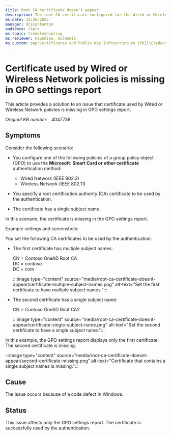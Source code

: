 ```yaml
---
title: Root CA certificate doesn't appear
description: The root CA certificate configured for the Wired or Wireless Network policies does not appear in the GPO settings report if its subject contains only one name.
ms.date: 12/26/2023
manager: dcscontentpm
audience: itpro
ms.topic: troubleshooting
ms.reviewer: kaushika, milanmil
ms.custom: sap:Certificates and Public Key Infrastructure (PKI)\Credential Roaming and Certificate-based authentication, csstroubleshoot
---
```

# Certificate used by Wired or Wireless Network policies is missing in GPO settings report

This article provides a solution to an issue that certificate used by Wired or Wireless Network policies is missing in GPO settings report.

_Original KB number:_ &nbsp; 4047738

## Symptoms

Consider the following scenario:

- You configure one of the following policies of a group policy object (GPO) to use the **Microsoft: Smart Card or other certificate** authentication method:

  - Wired Network (IEEE 802.3)
  - Wireless Network (IEEE 802.11)
- You specify a root certification authority (CA) certificate to be used by the authentication.
- The certificate has a single subject name.

In this scenario, the certificate is missing in the GPO settings report.

Example settings and screenshots:

You set the following CA certificates to be used by the authentication:

- The first certificate has multiple subject names:

    CN = Contoso OneAD Root CA  
    DC = contoso  
    DC = com  

    :::image type="content" source="media/root-ca-certificate-doesnt-appear/certificate-multiple-subject-names.png" alt-text="Set the first certificate to have multiple subject names.":::

- The second certificate has a single subject name:

    CN = Contoso OneAD Root CA2

    :::image type="content" source="media/root-ca-certificate-doesnt-appear/certificate-single-subject-name.png" alt-text="Set the second certificate to have a single subject name.":::

In this example, the GPO settings report displays only the first certificate. The second certificate is missing.

:::image type="content" source="media/root-ca-certificate-doesnt-appear/second-certificate-missing.png" alt-text="Certificate that contains a single subject names is missing.":::  

## Cause

The issue occurs because of a code defect in Windows.

## Status

This issue affects only the GPO settings report. The certificate is successfully used by the authentication.
